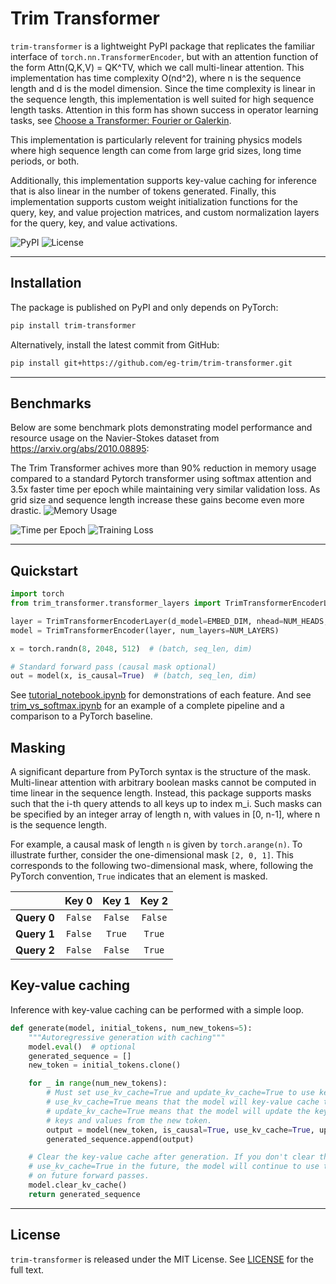 # Trim Transformer

`trim-transformer` is a lightweight PyPI package that replicates the familiar interface of `torch.nn.TransformerEncoder`, but with an attention function of the form Attn(Q,K,V) = QK^TV, which we call multi-linear attention. This implementation has time complexity O(nd^2), where n is the sequence length and d is the model dimension. Since the time complexity is linear in the sequence length, this implementation is well suited for high sequence length tasks. Attention in this form has shown success in operator learning tasks, see [Choose a Transformer: Fourier or Galerkin](https://arxiv.org/abs/2105.14995).

This implementation is particularly relevent for training physics models where high sequence length can come from large grid sizes, long time periods, or both.

Additionally, this implementation supports key-value caching for inference that is also linear in the number of tokens generated. Finally, this implementation supports custom weight initialization functions for the query, key, and value projection matrices, and custom normalization layers for the query, key,
and value activations.

![PyPI](https://img.shields.io/pypi/v/trim-transformer?color=%2334D058&logo=pypi) ![License](https://img.shields.io/github/license/emanuel-nuclearsoftware/trim-transformer)

---

## Installation

The package is published on PyPI and only depends on PyTorch:

```bash
pip install trim-transformer
```

Alternatively, install the latest commit from GitHub:

```bash
pip install git+https://github.com/eg-trim/trim-transformer.git
```

---
## Benchmarks

Below are some benchmark plots demonstrating model performance and resource usage on the Navier-Stokes dataset from https://arxiv.org/abs/2010.08895:

The Trim Transformer achives more than 90% reduction in memory usage compared to a standard Pytorch transformer using softmax attention and 3.5x faster time per epoch while maintaining very similar validation loss. As grid size and sequence length increase these gains become even more drastic.
![Memory Usage](plots/mem_use.png)

![Time per Epoch](plots/time:epoch.png)
![Training Loss](plots/loss.png)

---
## Quickstart

```python
import torch
from trim_transformer.transformer_layers import TrimTransformerEncoderLayer, TrimTransformerEncoder

layer = TrimTransformerEncoderLayer(d_model=EMBED_DIM, nhead=NUM_HEADS, batch_first=True)
model = TrimTransformerEncoder(layer, num_layers=NUM_LAYERS)

x = torch.randn(8, 2048, 512)  # (batch, seq_len, dim)

# Standard forward pass (causal mask optional)
out = model(x, is_causal=True)  # (batch, seq_len, dim)
```

See [tutorial_notebook.ipynb](tutorial_notebook.ipynb) for demonstrations of each feature. And see [trim_vs_softmax.ipynb](trim_vs_softmax.ipynb) for an example of a complete pipeline and a comparison to a PyTorch baseline.

## Masking

A significant departure from PyTorch syntax is the structure of the mask. Multi-linear attention with arbitrary boolean masks cannot be computed in time linear in the sequence length. Instead, this package supports masks such that the i-th query attends to all keys up to index m_i. Such masks can be specified by an integer array of length n, with values in [0, n-1], where n is the sequence length.

For example, a causal mask of length `n` is given by `torch.arange(n)`. To illustrate further, consider the one-dimensional mask `[2, 0, 1]`. This corresponds to the following two-dimensional mask, where, following the PyTorch convention, `True` indicates that an element is masked.

|             | Key 0 | Key 1 | Key 2 |
|-------------|:-----:|:-----:|:-----:|
| **Query 0** | `False` | `False` | `False` |
| **Query 1** | `False` | `True`  | `True`  |
| **Query 2** | `False` | `False` | `True`  |

## Key-value caching

Inference with key-value caching can be performed with a simple loop.

```python
def generate(model, initial_tokens, num_new_tokens=5):
    """Autoregressive generation with caching"""
    model.eval()  # optional
    generated_sequence = []
    new_token = initial_tokens.clone()

    for _ in range(num_new_tokens):
        # Must set use_kv_cache=True and update_kv_cache=True to use key-value caching.
        # use_kv_cache=True means that the model will key-value cache that is already stored.
        # update_kv_cache=True means that the model will update the key-value cache with the
        # keys and values from the new token.
        output = model(new_token, is_causal=True, use_kv_cache=True, update_kv_cache=True)
        generated_sequence.append(output)

    # Clear the key-value cache after generation. If you don't clear the cache, then if
    # use_kv_cache=True in the future, the model will continue to use the key-value cache
    # on future forward passes.
    model.clear_kv_cache()
    return generated_sequence
```

---

## License

`trim-transformer` is released under the MIT License.  See [LICENSE](LICENSE) for the full text.